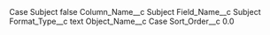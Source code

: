 <?xml version="1.0" encoding="UTF-8"?>
<CustomMetadata xmlns="http://soap.sforce.com/2006/04/metadata" xmlns:xsi="http://www.w3.org/2001/XMLSchema-instance" xmlns:xsd="http://www.w3.org/2001/XMLSchema">
    <label>Case Subject</label>
    <protected>false</protected>
    <values>
        <field>Column_Name__c</field>
        <value xsi:type="xsd:string">Subject</value>
    </values>
    <values>
        <field>Field_Name__c</field>
        <value xsi:type="xsd:string">Subject</value>
    </values>
    <values>
        <field>Format_Type__c</field>
        <value xsi:type="xsd:string">text</value>
    </values>
    <values>
        <field>Object_Name__c</field>
        <value xsi:type="xsd:string">Case</value>
    </values>
    <values>
        <field>Sort_Order__c</field>
        <value xsi:type="xsd:double">0.0</value>
    </values>
</CustomMetadata>
